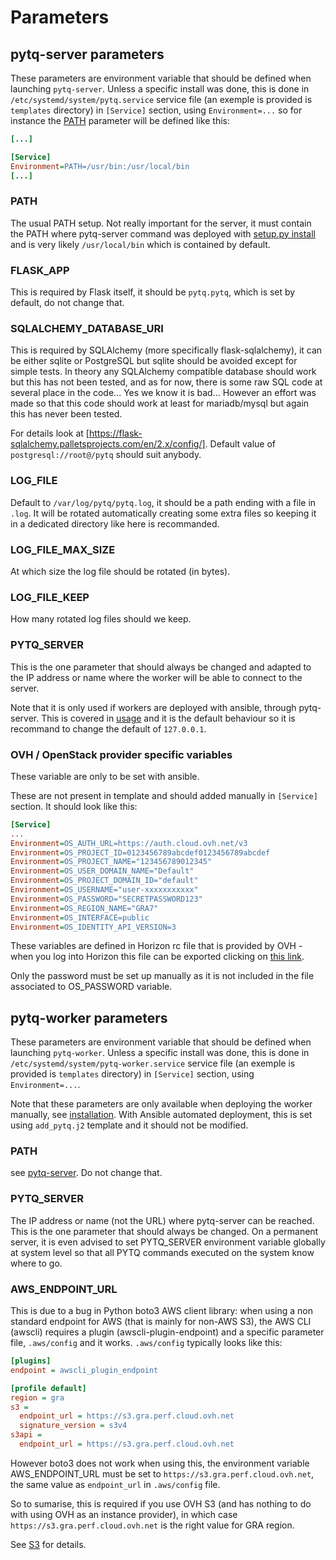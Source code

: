 # Parameters

## pytq-server parameters

These parameters are environment variable that should be defined when launching `pytq-server`. Unless a specific install was done, this is done in `/etc/systemd/system/pytq.service` service file (an exemple is provided is `templates` directory) in `[Service]` section, using `Environment=...` so for instance the [PATH](#path) parameter will be defined like this:
```ini
[...]

[Service]
Environment=PATH=/usr/bin:/usr/local/bin
[...]
```

### PATH
The usual PATH setup. Not really important for the server, it must contain the PATH where pytq-server command was deployed with [setup.py install](install.md#install-python-package) and is very likely `/usr/local/bin` which is contained by default.

### FLASK_APP
This is required by Flask itself, it should be `pytq.pytq`, which is set by default, do not change that.

### SQLALCHEMY_DATABASE_URI
This is required by SQLAlchemy (more specifically flask-sqlalchemy), it can be either sqlite or PostgreSQL but sqlite should be avoided except for simple tests. In theory any SQLAlchemy compatible database should work but this has not been tested, and as for now, there is some raw SQL code at several place in the code... Yes we know it is bad... However an effort was made so that this code should work at least for mariadb/mysql but again this has never been tested.

For details look at [https://flask-sqlalchemy.palletsprojects.com/en/2.x/config/]. Default value of `postgresql://root@/pytq` should suit anybody.

### LOG_FILE
Default to `/var/log/pytq/pytq.log`, it should be a path ending with a file in `.log`. It will be rotated automatically creating some extra files so keeping it in a dedicated directory like here is recommanded.

### LOG_FILE_MAX_SIZE
At which size the log file should be rotated (in bytes).

### LOG_FILE_KEEP
How many rotated log files should we keep.

### PYTQ_SERVER
This is the one parameter that should always be changed and adapted to the IP address or name where the worker will be able to connect to the server.

Note that it is only used if workers are deployed with ansible, through pytq-server. This is covered in [usage](usage.md) and it is the default behaviour so it is recommand to change the default of `127.0.0.1`.

### OVH / OpenStack provider specific variables

These variable are only to be set with ansible.

These are not present in template and should added manually in `[Service]` section.
It should look like this:

```ini
[Service]
...
Environment=OS_AUTH_URL=https://auth.cloud.ovh.net/v3
Environment=OS_PROJECT_ID=0123456789abcdef0123456789abcdef
Environment=OS_PROJECT_NAME="123456789012345"
Environment=OS_USER_DOMAIN_NAME="Default"
Environment=OS_PROJECT_DOMAIN_ID="default"
Environment=OS_USERNAME="user-xxxxxxxxxxx"
Environment=OS_PASSWORD="SECRETPASSWORD123"
Environment=OS_REGION_NAME="GRA7"
Environment=OS_INTERFACE=public
Environment=OS_IDENTITY_API_VERSION=3
```

These variables are defined in Horizon rc file that is provided by OVH - when you log into Horizon this file can be exported clicking on [this link](https://horizon.cloud.ovh.net/project/api_access/openrc/).

Only the password must be set up manually as it is not included in the file associated to OS_PASSWORD variable.


## pytq-worker parameters

These parameters are environment variable that should be defined when launching `pytq-worker`. Unless a specific install was done, this is done in `/etc/systemd/system/pytq-worker.service` service file (an exemple is provided is `templates` directory) in `[Service]` section, using `Environment=...`.

Note that these parameters are only available when deploying the worker manually, see [installation](install.md#manual-worker-deployment). With Ansible automated deployment, this is set using `add_pytq.j2` template and it should not be modified.

### PATH
see [pytq-server](#path). Do not change that.

### PYTQ_SERVER
The IP address or name (not the URL) where pytq-server can be reached. This is the one parameter that should always be changed. On a permanent server, it is even advised to set PYTQ_SERVER environment variable globally at system level so that all PYTQ commands executed on the system know where to go.

### AWS_ENDPOINT_URL
This is due to a bug in Python boto3 AWS client library: when using a non standard endpoint for AWS (that is mainly for non-AWS S3), the AWS CLI (awscli) requires a plugin (awscli-plugin-endpoint) and a specific parameter file, `.aws/config` and it works. `.aws/config` typically looks like this:

```ini
[plugins]
endpoint = awscli_plugin_endpoint

[profile default]
region = gra
s3 =
  endpoint_url = https://s3.gra.perf.cloud.ovh.net
  signature_version = s3v4
s3api =
  endpoint_url = https://s3.gra.perf.cloud.ovh.net
```

However boto3 does not work when using this, the environment variable AWS_ENDPOINT_URL must be set to `https://s3.gra.perf.cloud.ovh.net`, the same value as `endpoint_url` in `.aws/config` file.

So to sumarise, this is required if you use OVH S3 (and has nothing to do with using OVH as an instance provider), in which case  `https://s3.gra.perf.cloud.ovh.net` is the right value for GRA region.

See [S3](specific.md#aws-or-others-s3) for details.

